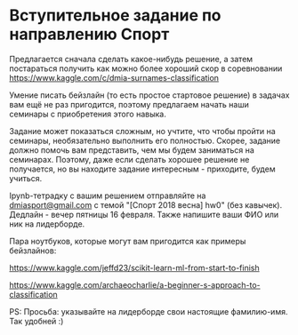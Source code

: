 # Вступительное задание по направлению Спорт

Предлагается сначала сделать какое-нибудь решение, а затем постараться получить как можно более хороший скор в соревновании https://www.kaggle.com/c/dmia-surnames-classification

Умение писать бейзлайн (то есть простое стартовое решение) в задачах вам ещё не раз пригодится, поэтому предлагаем начать наши семинары с приобретения этого навыка.

Задание может показаться сложным, но учтите, что чтобы пройти на семинары, необязательно выполнить его полностью. Скорее, задание должно помочь вам представить, чем мы будем заниматься на семинарах. Поэтому, даже если сделать хорошее решение не получается, но вы находите задание интересным - приходите, будем учиться.

Ipynb-тетрадку с вашим решением отправляйте на dmiasport@gmail.com с темой "[Спорт 2018 весна] hw0" (без кавычек). Дедлайн - вечер пятницы 16 февраля. Также напишите ваши ФИО или ник на лидерборде.

Пара ноутбуков, которые могут вам пригодится как примеры бейзлайнов:

https://www.kaggle.com/jeffd23/scikit-learn-ml-from-start-to-finish

https://www.kaggle.com/archaeocharlie/a-beginner-s-approach-to-classification

PS: Просьба: указывайте на лидерборде свои настоящие фамилию-имя. Так удобней :)
